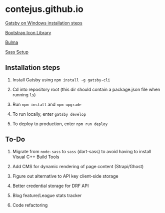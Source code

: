 # contejus.github.io

[Gatsby on Windows installation steps](https://www.gatsbyjs.org/docs/gatsby-on-windows/)

[Bootstrap Icon Library](https://icons.getbootstrap.com/)

[Bulma](https://bulma.io/)

[Sass Setup](https://github.com/sass/node-sass)

## Installation steps

1. Install Gatsby using `npm install -g gatsby-cli`

2. Cd into repository root (this dir should contain a package.json file when running `ls`)

3. Run `npm install` and `npm upgrade`

4. To run locally, enter `gatsby develop`

5. To deploy to production, enter `npm run deploy`

## To-Do

1. Migrate from `node-sass` to `sass` (dart-sass) to avoid having to install Visual C++ Build Tools

2. Add CMS for dynamic rendering of page content (Strapi/Ghost)

3. Figure out alternative to API key client-side storage

4. Better credential storage for DRF API

5. Blog feature/League stats tracker

6. Code refactoring
